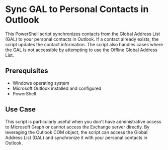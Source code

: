 # Sync GAL to Personal Contacts in Outlook

This PowerShell script synchronizes contacts from the Global Address List (GAL) to your personal contacts in Outlook. If a contact already exists, the script updates the contact information. The script also handles cases where the GAL is not accessible by attempting to use the Offline Global Address List.

## Prerequisites

- Windows operating system
- Microsoft Outlook installed and configured
- PowerShell

## Use Case

This script is particularly useful when you don't have administrative access to Microsoft Graph or cannot access the Exchange server directly. By leveraging the Outlook COM object, the script can access the Global Address List (GAL) and synchronize it with your personal contacts in Outlook.
